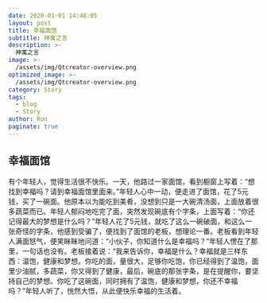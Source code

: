 ```yaml
---
date: 2020-01-01 14:48:05
layout: post
title: 幸福面馆
subtitle: 神寓之言
description: >-
  神寓之言
image: >-
  /assets/img/Qtcreator-overview.png
optimized_image: >-
  /assets/img/Qtcreator-overview.png
category: Story
tags:
  - blog
  - Story
author: Ron
paginate: true
---
```

 ## 幸福面馆

   有个年轻人，觉得生活很不快乐。一天，他路过一家面馆，看到橱窗上写着：“想找到幸福吗？请到幸福面馆里面来。”年轻人心中一动，便走进了面馆，花了5元钱，买了一碗面。他原本以为能吃到美肴，没想到只是一大碗清汤面，上面放着很多蔬菜而已。年轻人郁闷地吃完了面，突然发现碗底有个字条，上面写着：“你还记得最大的梦想是什么吗？”年轻人花了5元钱，就吃了这么一碗破面，和这么一张奇怪的字条，他感到受骗了，便找到了面馆的老板，想理论一番。老板看到年轻人满面怒气，便笑眯眯地问道：“小伙子，你知道什么是幸福吗？”年轻人愣在了那里，一句话也没有。老板接着说：“我来告诉你，幸福是什么？幸福就是三样东西：温饱，健康和梦想。你吃的面，量很大，足够你吃饱，你已经得到了温饱，面里少油腻，多蔬菜，你又得到了健康，最后，碗底的那张字条，是在提醒你，要坚持自己的梦想。你吃了这碗面，同时拥有了温饱，健康和梦想，你还不幸福吗？”年轻人听了，恍然大悟，从此便快乐幸福的生活着。



